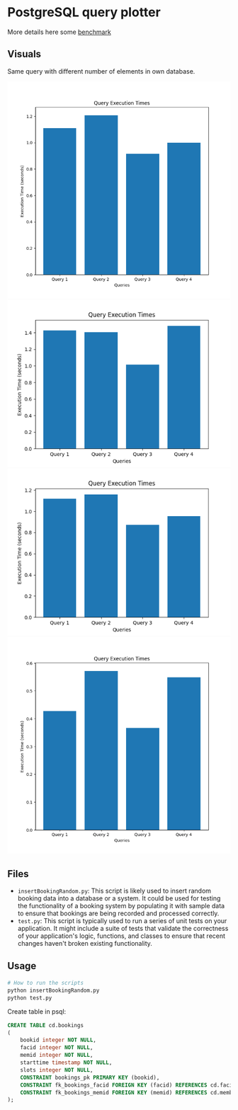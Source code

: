 
# PostgreSQL query plotter
More details here some [benchmark](https://benchmark.clickhouse.com/) 

## Visuals

Same query with different number of elements in own database.

![1m](images/1m.png)
![1m_35elements](images/1m_35elements.png)
![1ml_100elements](images/1ml_100elements.png)
![400k](images/400k.png)

## Files

- `insertBookingRandom.py`: This script is likely used to insert random booking data into a database or a system. It could be used for testing the functionality of a booking system by populating it with sample data to ensure that bookings are being recorded and processed correctly.
- `test.py`: This script is typically used to run a series of unit tests on your application. It might include a suite of tests that validate the correctness of your application's logic, functions, and classes to ensure that recent changes haven't broken existing functionality.

## Usage

```python
# How to run the scripts
python insertBookingRandom.py
python test.py
```
Create table in psql:
```sql
CREATE TABLE cd.bookings
(
    bookid integer NOT NULL, 
    facid integer NOT NULL, 
    memid integer NOT NULL, 
    starttime timestamp NOT NULL,
    slots integer NOT NULL,
    CONSTRAINT bookings_pk PRIMARY KEY (bookid),
    CONSTRAINT fk_bookings_facid FOREIGN KEY (facid) REFERENCES cd.facilities(facid),
    CONSTRAINT fk_bookings_memid FOREIGN KEY (memid) REFERENCES cd.members(memid)
);

```
